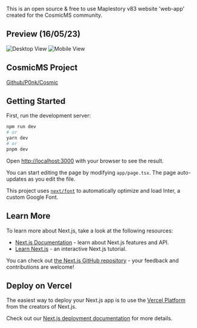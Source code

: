 This is an open source & free to use Maplestory v83 website 'web-app' created for the CosmicMS community.

## Preview (16/05/23)
![Desktop View]([http://url/to/img.png](https://i.ibb.co/ydcX479/desktop.png))
![Mobile View]([http://url/to/img.png](https://i.ibb.co/Sdq9m8n/mobile.png))

## CosmicMS Project
[Github/P0nk/Cosmic]([http://localhost:3000](https://github.com/P0nk/Cosmic))

## Getting Started

First, run the development server:

```bash
npm run dev
# or
yarn dev
# or
pnpm dev
```

Open [http://localhost:3000](http://localhost:3000) with your browser to see the result.

You can start editing the page by modifying `app/page.tsx`. The page auto-updates as you edit the file.

This project uses [`next/font`](https://nextjs.org/docs/basic-features/font-optimization) to automatically optimize and load Inter, a custom Google Font.

## Learn More

To learn more about Next.js, take a look at the following resources:

- [Next.js Documentation](https://nextjs.org/docs) - learn about Next.js features and API.
- [Learn Next.js](https://nextjs.org/learn) - an interactive Next.js tutorial.

You can check out [the Next.js GitHub repository](https://github.com/vercel/next.js/) - your feedback and contributions are welcome!

## Deploy on Vercel

The easiest way to deploy your Next.js app is to use the [Vercel Platform](https://vercel.com/new?utm_medium=default-template&filter=next.js&utm_source=create-next-app&utm_campaign=create-next-app-readme) from the creators of Next.js.

Check out our [Next.js deployment documentation](https://nextjs.org/docs/deployment) for more details.
